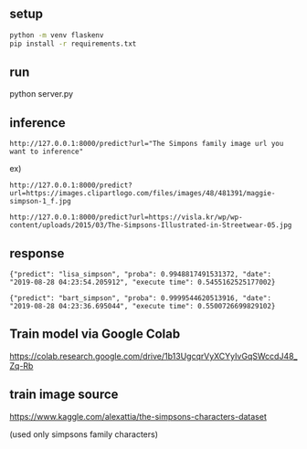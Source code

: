 ## setup
```sh
python -m venv flaskenv
pip install -r requirements.txt
```
## run

python server.py

## inference

```
http://127.0.0.1:8000/predict?url="The Simpons family image url you want to inference"
```

ex)

```
http://127.0.0.1:8000/predict?url=https://images.clipartlogo.com/files/images/48/481391/maggie-simpson-1_f.jpg
```
```
http://127.0.0.1:8000/predict?url=https://visla.kr/wp/wp-content/uploads/2015/03/The-Simpsons-Illustrated-in-Streetwear-05.jpg
```
## response
```
{"predict": "lisa_simpson", "proba": 0.9948817491531372, "date": "2019-08-28 04:23:54.205912", "execute time": 0.5455162525177002}
```
```
{"predict": "bart_simpson", "proba": 0.9999544620513916, "date": "2019-08-28 04:23:36.695044", "execute time": 0.5500726699829102}
```


## Train model via Google Colab

https://colab.research.google.com/drive/1b13UgcqrVyXCYyIvGqSWccdJ48_Zq-Rb


## train image source 

https://www.kaggle.com/alexattia/the-simpsons-characters-dataset

(used only simpsons family characters)
